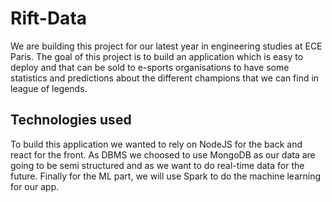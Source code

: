 # Rift-Data

We are building this project for our latest year in engineering studies at ECE Paris. The goal of this project is to build an application which is easy to deploy and that can be sold to e-sports organisations to have some statistics and predictions about the different champions that we can find in league of legends.

## Technologies used
  
  To build this application we wanted to rely on NodeJS for the back and react for the front.
  As DBMS we choosed to use MongoDB as our data are going to be semi structured and as we want to do real-time data for the future.
  Finally for the ML part, we will use Spark to do the machine learning for our app.
